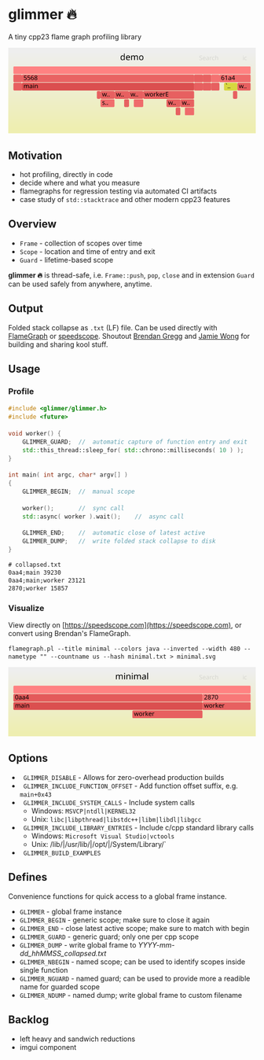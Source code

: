 # glimmer 🔥
A tiny cpp23 flame graph profiling library

![](docs/demo.svg)


## Motivation
- hot profiling, directly in code
- decide where and what you measure
- flamegraphs for regression testing via automated CI artifacts
- case study of `std::stacktrace` and other modern cpp23 features


## Overview
- `Frame` - collection of scopes over time
- `Scope` - location and time of entry and exit
- `Guard` - lifetime-based scope

**glimmer 🔥** is thread-safe, i.e. `Frame::push`, `pop`, `close` and in extension `Guard` can be used safely from anywhere, anytime.


## Output
Folded stack collapse as `.txt` (LF) file.
Can be used directly with [FlameGraph](https://github.com/brendangregg/FlameGraph) or [speedscope](https://www.speedscope.app/).
Shoutout [Brendan Gregg](https://twitter.com/brendangregg) and [Jamie Wong](https://twitter.com/jlfwong) for building and sharing kool stuff.


## Usage

### Profile
```cpp
#include <glimmer/glimmer.h>
#include <future>

void worker() {
    GLIMMER_GUARD;  //  automatic capture of function entry and exit
    std::this_thread::sleep_for( std::chrono::milliseconds( 10 ) );
}

int main( int argc, char* argv[] ) 
{
    GLIMMER_BEGIN;  //  manual scope

    worker();       //  sync call
    std::async( worker ).wait();    //  async call   
                    
    GLIMMER_END;    //  automatic close of latest active
    GLIMMER_DUMP;   //  write folded stack collapse to disk
}
```

```
# collapsed.txt
0aa4;main 39230
0aa4;main;worker 23121
2870;worker 15857
```

### Visualize
View directly on [https://speedscope.com](https://speedscope.com), or convert using Brendan's FlameGraph.
```
flamegraph.pl --title minimal --colors java --inverted --width 480 --nametype "" --countname us --hash minimal.txt > minimal.svg
``` 
![](docs/minimal.svg)


## Options
- ` GLIMMER_DISABLE` - Allows for zero-overhead production builds
- ` GLIMMER_INCLUDE_FUNCTION_OFFSET` - Add function offset suffix, e.g. `main+0x43`
- ` GLIMMER_INCLUDE_SYSTEM_CALLS` - Include system calls
    - Windows: `MSVCP|ntdll|KERNEL32`
    - Unix: `libc|libpthread|libstdc++|libm|libdl|libgcc`
- ` GLIMMER_INCLUDE_LIBRARY_ENTRIES` - Include c/cpp standard library calls
    - Windows: `Microsoft Visual Studio|vctools`
    - Unix: /lib/|/usr/lib/|/opt/|/System/Library/`
- ` GLIMMER_BUILD_EXAMPLES`


## Defines
Convenience functions for quick access to a global frame instance.

- `GLIMMER` - global frame instance
- `GLIMMER_BEGIN` - generic scope; make sure to close it again
- `GLIMMER_END` - close latest active scope; make sure to match with begin
- `GLIMMER_GUARD` - generic guard; only one per cpp scope
- `GLIMMER_DUMP` - write global frame to _YYYY-mm-dd_hhMMSS\_collapsed.txt_
- `GLIMMER_NBEGIN` - named scope; can be used to identify scopes inside single function
- `GLIMMER_NGUARD` - named guard; can be used to provide more a readible name for guarded scope
- `GLIMMER_NDUMP` - named dump; write global frame to custom filename
    

## Backlog
- left heavy and sandwich reductions
- imgui component